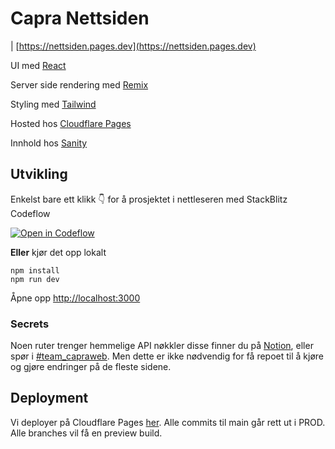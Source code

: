 # Capra Nettsiden

| [https://nettsiden.pages.dev](https://nettsiden.pages.dev)

UI med [React](https://reactjs.org/)

Server side rendering med [Remix](https://remix.run/)

Styling med [Tailwind](https://tailwindcss.com/)

Hosted hos [Cloudflare Pages](https://pages.cloudflare.com/)

Innhold hos [Sanity](https://www.sanity.io/)

## Utvikling

Enkelst bare ett klikk 👇 for å prosjektet i nettleseren med StackBlitz Codeflow

[![Open in Codeflow](https://developer.stackblitz.com/assets/button-open-in-codeflow-medium.0e08f09f.svg)](https:///pr.new/capraconsulting/nettsiden)

**Eller** kjør det opp lokalt

```
npm install
npm run dev
```

Åpne opp [http://localhost:3000](http://localhost:3000)

### Secrets

Noen ruter trenger hemmelige API nøkkler disse finner du på [Notion](https://www.notion.so/capra/Tokens-og-s-nn-9f9b4683fefc4a0886967739754109f8), eller spør i [#team_capraweb](https://capra.slack.com/archives/C01A1QLRKJM). Men dette er ikke nødvendig for få repoet til å kjøre og gjøre endringer på de fleste sidene.

## Deployment

Vi deployer på Cloudflare Pages [her](https://dash.cloudflare.com/1df81eff3a3cb0e9662170a4b25ad52b/pages/view/nettsiden). Alle commits til main går rett ut i PROD. Alle branches vil få en preview build.
